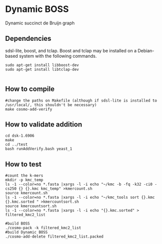 # Dynamic BOSS
Dynamic succinct de Bruijn graph

## Dependencies
sdsl-lite, boost, and tclap.
Boost and tclap may be installed on a Debian-based system with the following commands.
```
sudo apt-get install libboost-dev
sudo apt-get install libtclap-dev
	
```

## How to compile
```
#change the paths on Makefile (although if sdsl-lite is installed to /usr/local/, this shouldn't be necessary)
make cosmo-add-verify
```
## How to validate addition
```
cd dsk-1.6906
make
cd ../test
bash runAddVerify.bash yeast_1
```
## How to test
```
#count the k-mers
mkdir -p kmc_temp
ls -1 --color=no *.fasta |xargs -l -i echo "~/kmc -b -fq -k32 -ci0 -cs250 {} {}.kmc kmc_temp" >kmercount.sh
source kmercount.sh
ls -1 --color=no *.fasta |xargs -l -i echo "~/kmc_tools sort {}.kmc {}.kmc.sorted " >kmercountsort.sh
source kmercountsort.sh
ls -1 --color=no *.fasta |xargs -l -i echo "{}.kmc.sorted" > filtered_kmc2_list

#build BOSS
./cosmo-pack -k filtered_kmc2_list
#build Dynamic BOSS
./cosmo-add-delete filtered_kmc2_list.packed
```
